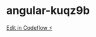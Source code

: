 # angular-kuqz9b

[Edit in Codeflow ⚡️](https://stackblitz.com/~/github.com/MohanIsolophilia/angular-kuqz9b)